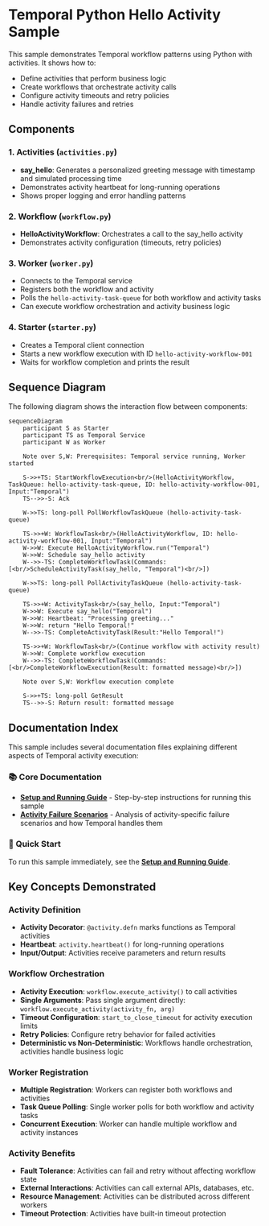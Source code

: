 # Temporal Python Hello Activity Sample

This sample demonstrates Temporal workflow patterns using Python with activities. It shows how to:

- Define activities that perform business logic
- Create workflows that orchestrate activity calls
- Configure activity timeouts and retry policies
- Handle activity failures and retries

## Components

### 1. Activities (`activities.py`)
- **say_hello**: Generates a personalized greeting message with timestamp and simulated processing time
- Demonstrates activity heartbeat for long-running operations
- Shows proper logging and error handling patterns

### 2. Workflow (`workflow.py`)
- **HelloActivityWorkflow**: Orchestrates a call to the say_hello activity
- Demonstrates activity configuration (timeouts, retry policies)


### 3. Worker (`worker.py`)
- Connects to the Temporal service
- Registers both the workflow and activity
- Polls the `hello-activity-task-queue` for both workflow and activity tasks
- Can execute workflow orchestration and activity business logic

### 4. Starter (`starter.py`)
- Creates a Temporal client connection
- Starts a new workflow execution with ID `hello-activity-workflow-001`
- Waits for workflow completion and prints the result

## Sequence Diagram

The following diagram shows the interaction flow between components:

```mermaid
sequenceDiagram
    participant S as Starter
    participant TS as Temporal Service
    participant W as Worker
    
    Note over S,W: Prerequisites: Temporal service running, Worker started
    
    S->>+TS: StartWorkflowExecution<br/>(HelloActivityWorkflow, TaskQueue: hello-activity-task-queue, ID: hello-activity-workflow-001, Input:"Temporal")
    TS-->>-S: Ack
        
    W->>TS: long-poll PollWorkflowTaskQueue (hello-activity-task-queue)
    
    TS->>+W: WorkflowTask<br/>(HelloActivityWorkflow, ID: hello-activity-workflow-001, Input:"Temporal")
    W->>W: Execute HelloActivityWorkflow.run("Temporal")
    W->>W: Schedule say_hello activity
    W-->>-TS: CompleteWorkflowTask(Commands:[<br/>ScheduleActivityTask(say_hello, "Temporal")<br/>])
    
    W->>TS: long-poll PollActivityTaskQueue (hello-activity-task-queue)
    
    TS->>+W: ActivityTask<br/>(say_hello, Input:"Temporal")
    W->>W: Execute say_hello("Temporal")
    W->>W: Heartbeat: "Processing greeting..."
    W->>W: return "Hello Temporal!"
    W-->>-TS: CompleteActivityTask(Result:"Hello Temporal!")
    
    TS->>+W: WorkflowTask<br/>(Continue workflow with activity result)
    W->>W: Complete workflow execution
    W-->>-TS: CompleteWorkflowTask(Commands:[<br/>CompleteWorkflowExecution(Result: formatted message)<br/>])
    
    Note over S,W: Workflow execution complete
    
    S->>+TS: long-poll GetResult
    TS-->>-S: Return result: formatted message
```

## Documentation Index

This sample includes several documentation files explaining different aspects of Temporal activity execution:

### 📚 Core Documentation
- **[Setup and Running Guide](setup-and-running.md)** - Step-by-step instructions for running this sample
- **[Activity Failure Scenarios](activity-failure-scenarios.md)** - Analysis of activity-specific failure scenarios and how Temporal handles them

### 🚀 Quick Start
To run this sample immediately, see the **[Setup and Running Guide](setup-and-running.md)**.

## Key Concepts Demonstrated

### Activity Definition
- **Activity Decorator**: `@activity.defn` marks functions as Temporal activities
- **Heartbeat**: `activity.heartbeat()` for long-running operations
- **Input/Output**: Activities receive parameters and return results

### Workflow Orchestration
- **Activity Execution**: `workflow.execute_activity()` to call activities
- **Single Arguments**: Pass single argument directly: `workflow.execute_activity(activity_fn, arg)`
- **Timeout Configuration**: `start_to_close_timeout` for activity execution limits
- **Retry Policies**: Configure retry behavior for failed activities
- **Deterministic vs Non-Deterministic**: Workflows handle orchestration, activities handle business logic

### Worker Registration
- **Multiple Registration**: Workers can register both workflows and activities
- **Task Queue Polling**: Single worker polls for both workflow and activity tasks
- **Concurrent Execution**: Worker can handle multiple workflow and activity instances

### Activity Benefits
- **Fault Tolerance**: Activities can fail and retry without affecting workflow state
- **External Interactions**: Activities can call external APIs, databases, etc.
- **Resource Management**: Activities can be distributed across different workers
- **Timeout Protection**: Activities have built-in timeout protection
